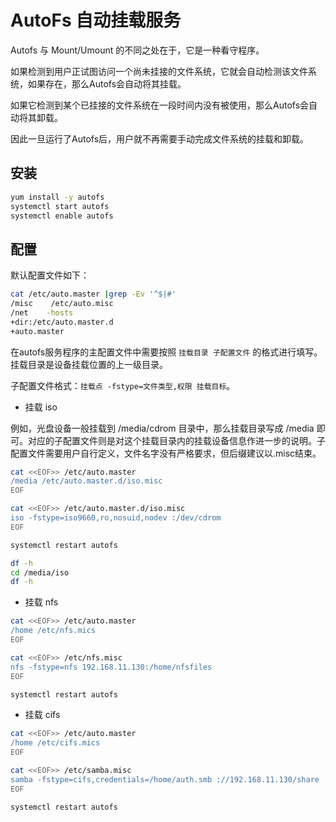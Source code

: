 # AutoFs 自动挂载服务

Autofs 与 Mount/Umount 的不同之处在于，它是一种看守程序。

如果检测到用户正试图访问一个尚未挂接的文件系统，它就会自动检测该文件系统，如果存在，那么Autofs会自动将其挂载。

如果它检测到某个已挂接的文件系统在一段时间内没有被使用，那么Autofs会自动将其卸载。

因此一旦运行了Autofs后，用户就不再需要手动完成文件系统的挂载和卸载。

## 安装

```bash
yum install -y autofs
systemctl start autofs
systemctl enable autofs
```

## 配置

默认配置文件如下：

```bash
cat /etc/auto.master |grep -Ev '^$|#'
/misc    /etc/auto.misc
/net    -hosts
+dir:/etc/auto.master.d
+auto.master
```

在autofs服务程序的主配置文件中需要按照 `挂载目录 子配置文件` 的格式进行填写。挂载目录是设备挂载位置的上一级目录。

子配置文件格式：`挂载点 -fstype=文件类型,权限 挂载目标`。

- 挂载 iso

例如，光盘设备一般挂载到 /media/cdrom 目录中，那么挂载目录写成 /media 即可。对应的子配置文件则是对这个挂载目录内的挂载设备信息作进一步的说明。子配置文件需要用户自行定义，文件名字没有严格要求，但后缀建议以.misc结束。

```bash
cat <<EOF>> /etc/auto.master
/media /etc/auto.master.d/iso.misc
EOF

cat <<EOF>> /etc/auto.master.d/iso.misc
iso -fstype=iso9660,ro,nosuid,nodev :/dev/cdrom
EOF

systemctl restart autofs

df -h
cd /media/iso
df -h
```

- 挂载 nfs

```bash
cat <<EOF>> /etc/auto.master
/home /etc/nfs.mics
EOF

cat <<EOF>> /etc/nfs.misc
nfs -fstype=nfs 192.168.11.130:/home/nfsfiles
EOF

systemctl restart autofs
```

- 挂载 cifs

```bash
cat <<EOF>> /etc/auto.master
/home /etc/cifs.mics
EOF

cat <<EOF>> /etc/samba.misc
samba -fstype=cifs,credentials=/home/auth.smb ://192.168.11.130/share
EOF

systemctl restart autofs
```
